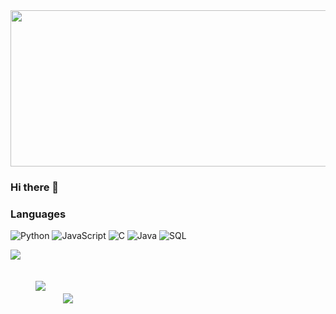 <img src="https://raw.githubusercontent.com/saharsh-solanki/saharsh-solanki/master/main.gif" width="1280" height="250">

### Hi there 👋

### Languages

![Python](https://img.shields.io/badge/-Python-000?&logo=Python)
![JavaScript](https://img.shields.io/badge/-JavaScript-000?&logo=JavaScript)
![C](https://img.shields.io/badge/-C-000?&logo=C)
![Java](https://img.shields.io/badge/-Java-000?&logo=Java&logoColor=007396)
![SQL](https://img.shields.io/badge/-SQL-000?&logo=MySQL)

![](https://komarev.com/ghpvc/?username=saharsh-solanki&color=blue)

<a style="padding:20px"> <img style="padding:20px" src="https://github-readme-stats.vercel.app/api?username=saharsh-solanki&show_icons=true&theme=radical">      &nbsp;<img src="https://github-readme-stats.vercel.app/api/top-langs/?username=saharsh-solanki&hide=SCSS,less,php&bg_color=DEG&langs_count=3"></a>
<!--
**saharsh-solanki/saharsh-solanki** is a ✨ _special_ ✨ repository because its `README.md` (this file) appears on your GitHub profile.


-->

